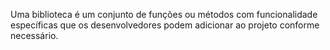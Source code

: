 Uma biblioteca é um conjunto de funções ou métodos com funcionalidade específicas que os desenvolvedores podem adicionar ao projeto conforme necessário.